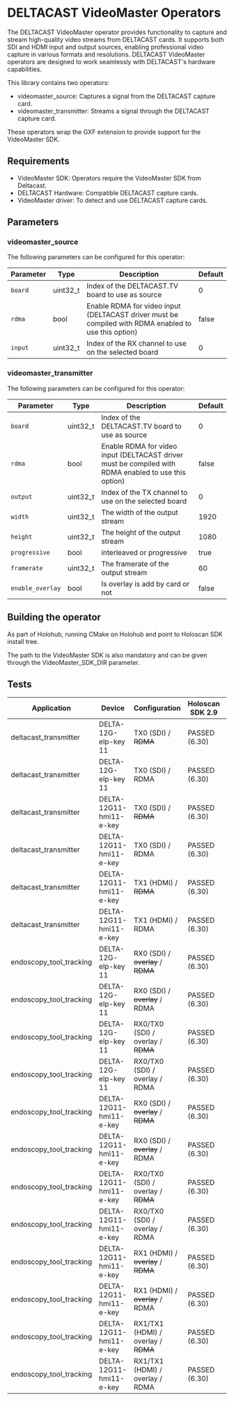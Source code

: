 # DELTACAST VideoMaster Operators

The DELTACAST VideoMaster operator provides functionality to capture and stream high-quality video streams from DELTACAST cards. It supports both SDI and HDMI input and output sources, enabling professional video capture in various formats and resolutions. DELTACAST VideoMaster operators are designed to work seamlessly with DELTACAST's hardware capabilities.

This library contains two operators:
- videomaster_source: Captures a signal from the DELTACAST capture card.
- videomaster_transmitter: Streams a signal through the DELTACAST capture card.

These operators wrap the GXF extension to provide support for the VideoMaster SDK.

## Requirements

* VideoMaster SDK: Operators require the VideoMaster SDK from Deltacast.
* DELTACAST Hardware: Compatible DELTACAST capture cards.
* VideoMaster driver: To detect and use DELTACAST capture cards.

## Parameters

### videomaster_source
The following parameters can be configured for this operator:

| Parameter | Type     | Description                                                                                          | Default |
| --------- | -------- | ---------------------------------------------------------------------------------------------------- | ------- |
| `board`   | uint32_t | Index of the DELTACAST.TV board to use as source                                                     | 0       |
| `rdma`    | bool     | Enable RDMA for video input (DELTACAST driver must be compiled with RDMA enabled to use this option) | false   |
| `input`   | uint32_t | Index of the RX channel to use on the selected board                                                 | 0       |

### videomaster_transmitter
The following parameters can be configured for this operator:

| Parameter        | Type     | Description                                                                                          | Default |
| ---------------- | -------- | ---------------------------------------------------------------------------------------------------- | ------- |
| `board`          | uint32_t | Index of the DELTACAST.TV board to use as source                                                     | 0       |
| `rdma`           | bool     | Enable RDMA for video input (DELTACAST driver must be compiled with RDMA enabled to use this option) | false   |
| `output`         | uint32_t | Index of the TX channel to use on the selected board                                                 | 0       |
| `width`          | uint32_t | The width of the output stream                                                                       | 1920    |
| `height`         | uint32_t | The height of the output stream                                                                      | 1080    |
| `progressive`    | bool     | interleaved or progressive                                                                           | true    |
| `framerate`      | uint32_t | The framerate of the output stream                                                                   | 60      |
| `enable_overlay` | bool     | Is overlay is add by card or not                                                                     | false   |

## Building the operator

As part of Holohub, running CMake on Holohub and point to Holoscan SDK install tree.

The path to the VideoMaster SDK is also mandatory and can be given through the VideoMaster_SDK_DIR parameter.

## Tests

| Application             | Device                  | Configuration                       | Holoscan SDK 2.9 | Holoscan SDK 3.0 | Holoscan SDK 3.1 |
| ----------------------- | ----------------------- | ----------------------------------- | ---------------- | ---------------- | ---------------- |
| deltacast_transmitter   | DELTA-12G-elp-key 11    | TX0 (SDI) / ~~RDMA~~                | PASSED (6.30)    | PASSED (6.30)    | PASSED (6.30)    |
| deltacast_transmitter   | DELTA-12G-elp-key 11    | TX0 (SDI) / RDMA                    | PASSED (6.30)    | PASSED (6.30)    | PASSED (6.30)    |
| deltacast_transmitter   | DELTA-12G11-hmi11-e-key | TX0 (SDI) / ~~RDMA~~                | PASSED (6.30)    | PASSED (6.30)    | PASSED (6.30)    |
| deltacast_transmitter   | DELTA-12G11-hmi11-e-key | TX0 (SDI) / RDMA                    | PASSED (6.30)    | PASSED (6.30)    | PASSED (6.30)    |
| deltacast_transmitter   | DELTA-12G11-hmi11-e-key | TX1 (HDMI) / ~~RDMA~~               | PASSED (6.30)    | PASSED (6.30)    | PASSED (6.30)    |
| deltacast_transmitter   | DELTA-12G11-hmi11-e-key | TX1 (HDMI) / RDMA                   | PASSED (6.30)    | PASSED (6.30)    | PASSED (6.30)    |
| endoscopy_tool_tracking | DELTA-12G-elp-key 11    | RX0 (SDI) / ~~overlay~~ / ~~RDMA~~  | PASSED (6.30)    | PASSED (6.30)    | PASSED (6.30)    |
| endoscopy_tool_tracking | DELTA-12G-elp-key 11    | RX0 (SDI) / ~~overlay~~ / RDMA      | PASSED (6.30)    | PASSED (6.30)    | PASSED (6.30)    |
| endoscopy_tool_tracking | DELTA-12G-elp-key 11    | RX0/TX0 (SDI) / overlay / ~~RDMA~~  | PASSED (6.30)    | PASSED (6.30)    | PASSED (6.30)    |
| endoscopy_tool_tracking | DELTA-12G-elp-key 11    | RX0/TX0 (SDI) / overlay / RDMA      | PASSED (6.30)    | PASSED (6.30)    | PASSED (6.30)    |
| endoscopy_tool_tracking | DELTA-12G11-hmi11-e-key | RX0 (SDI) / ~~overlay~~ / ~~RDMA~~  | PASSED (6.30)    | PASSED (6.30)    | PASSED (6.30)    |
| endoscopy_tool_tracking | DELTA-12G11-hmi11-e-key | RX0 (SDI) / ~~overlay~~ / RDMA      | PASSED (6.30)    | PASSED (6.30)    | PASSED (6.30)    |
| endoscopy_tool_tracking | DELTA-12G11-hmi11-e-key | RX0/TX0 (SDI) / overlay / ~~RDMA~~  | PASSED (6.30)    | PASSED (6.30)    | PASSED (6.30)    |
| endoscopy_tool_tracking | DELTA-12G11-hmi11-e-key | RX0/TX0 (SDI) / overlay / RDMA      | PASSED (6.30)    | PASSED (6.30)    | PASSED (6.30)    |
| endoscopy_tool_tracking | DELTA-12G11-hmi11-e-key | RX1 (HDMI) / ~~overlay~~ / ~~RDMA~~ | PASSED (6.30)    | PASSED (6.30)    | PASSED (6.30)    |
| endoscopy_tool_tracking | DELTA-12G11-hmi11-e-key | RX1 (HDMI) / ~~overlay~~ / RDMA     | PASSED (6.30)    | PASSED (6.30)    | PASSED (6.30)    |
| endoscopy_tool_tracking | DELTA-12G11-hmi11-e-key | RX1/TX1 (HDMI) / overlay / ~~RDMA~~ | PASSED (6.30)    | PASSED (6.30)    | PASSED (6.30)    |
| endoscopy_tool_tracking | DELTA-12G11-hmi11-e-key | RX1/TX1 (HDMI) / overlay / RDMA     | PASSED (6.30)    | PASSED (6.30)    | PASSED (6.30)    |